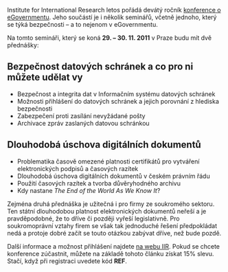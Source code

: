 <!-- dcterms:identifier = aspnetcz#343 -->
<!-- dcterms:title = Pozvánka na seminář o bezpečnosti -->
<!-- dcterms:abstract = Uvnitř: kód pro slevu. Institute for International Research letos pořádá devátý ročník konference o eGovernmentu. Jeho součástí je i několik seminářů, včetně jednoho, který se týká bezpečnosti – a to nejenom v eGovernmentu. Budu tam mít dvě přednášky, tak vás zvu. -->
<!-- np9:categoryId = 6 -->
<!-- x4w:category = Akce a události -->
<!-- np9:authorId = 1 -->
<!-- np9:authorEmail = michal.valasek@altairis.cz -->
<!-- dcterms:creator = Michal Altair Valášek -->
<!-- dcterms:created = 2011-10-11T19:14:32.79+02:00 -->
<!-- dcterms:dateAccepted = 2011-10-11T19:14:34+02:00 -->
<!-- x4w:pictureWidth = 150 -->
<!-- x4w:pictureHeight = 150 -->
<!-- x4w:pictureUrl = /perex-pictures/20111011-pozvanka-na-seminar-o-bezpecnosti.png -->

Institute for International Research letos pořádá devátý ročník [konference o eGovernmentu](http://www.konference.cz/akce/detail-2382-eGovernment-2011/). Jeho součástí je i několik seminářů, včetně jednoho, který se týká bezpečnosti – a to nejenom v eGovernmentu.

Na tomto semináři, který se koná **29. – 30. 11. 2011** v Praze budu mít dvě přednášky:

## Bezpečnost datových schránek a co pro ni můžete udělat vy

*   Bezpečnost a integrita dat v Informačním systému datových schránek 
*   Možnosti přihlášení do datových schránek a jejich porovnání z hlediska bezpečnosti 
*   Zabezpečení proti zasílání nevyžádané pošty 
*   Archivace zpráv zaslaných datovou schránkou  

## Dlouhodobá úschova digitálních dokumentů

*   Problematika časově omezené platnosti certifikátů pro vytváření elektronických podpisů a časových razítek 
*   Dlouhodobá úschova digitálních dokumentů v českém právním řádu 
*   Použití časových razítek a tvorba důvěryhodného archivu 
*   Kdy nastane *The End of the World As We Know It*? 

Zejména druhá přednáška je užitečná i pro firmy ze soukromého sektoru. Ten státní dlouhodobou platnost elektronických dokumentů neřeší a je pravděpodobné, že to dříve či později vyřeší legislativně. Pro soukromoprávní vztahy firem se však tak jednoduché řešení předpokládat nedá a protoje dobré začít se touto otázkou zabývat dříve, než bude pozdě.

Další informace a možnost přihlášení najdete [na webu IIR](http://www.konference.cz/akce/detail-2390-Bezpecnost-v-eGovernmentu/). Pokud se chcete konference zúčastnit, můžete na základě tohoto článku získat 15% slevu. Stačí, když při registraci uvedete kód **REF**.
